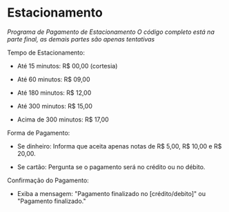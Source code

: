 # Estacionamento
*Programa de Pagamento de Estacionamento
O código completo está na parte final, as demais partes são apenas tentativas*

Tempo de Estacionamento:

- Até 15 minutos: R$ 00,00 (cortesia)

- Até 60 minutos: R$ 09,00

- Até 180 minutos: R$ 12,00

- Até 300 minutos: R$ 15,00

- Acima de 300 minutos: R$ 17,00

Forma de Pagamento:

- Se dinheiro: Informa que aceita apenas notas de R$ 5,00, R$ 10,00 e R$ 20,00.

- Se cartão: Pergunta se o pagamento será no crédito ou no débito.

Confirmação do Pagamento:

- Exiba a mensagem: "Pagamento finalizado no [crédito/debito]" ou "Pagamento finalizado."
